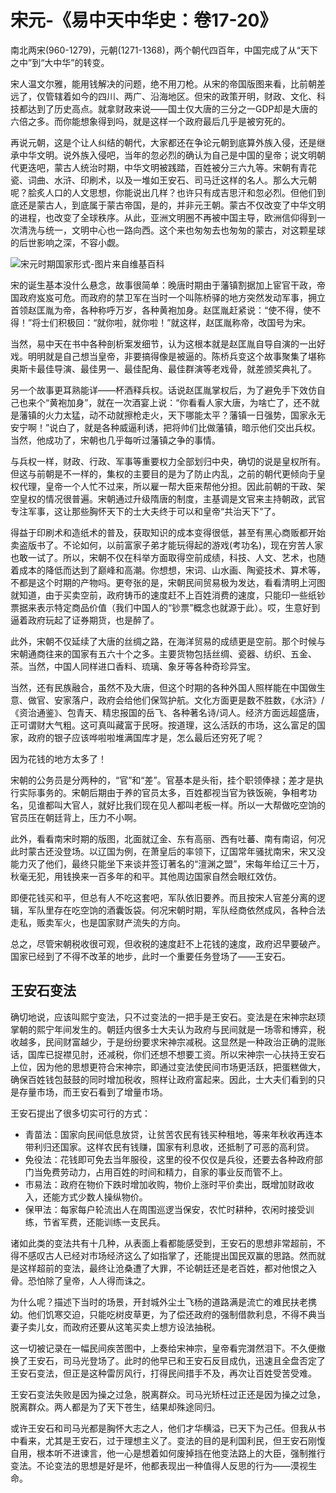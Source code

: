 # 宋元-《易中天中华史：卷17-20》

南北两宋(960-1279)，元朝(1271-1368)，两个朝代四百年，中国完成了从“天下之中”到“大中华”的转变。

宋人温文尔雅，能用钱解决的问题，绝不用刀枪。从宋的帝国版图来看，比前朝差远了，仅管辖着如今的四川、两广、沿海地区。但宋的政策开明，财政、文化、科技都达到了历史高点。就拿财政来说——国土仅大唐的三分之一GDP却是大唐的六倍之多。而你能想象得到吗，就是这样一个政府最后几乎是被穷死的。

再说元朝，这是个让人纠结的朝代，大家都还在争论元朝到底算外族入侵，还是继承中华文明。说外族入侵吧，当年的忽必烈的确认为自己是中国的皇帝；说文明朝代更迭吧，蒙古人统治时期，中华文明被践踏，百姓被分三六九等。宋朝有青花瓷、词曲、水浒、印刷术，以及一堆如王安石、司马迁这样的名人。那么大元朝呢？脍炙人口的人文思想，你能说出几样？也许只有成吉思汗和忽必烈。但他们到底还是蒙古人，到底属于蒙古帝国，是的，并非元王朝。蒙古不仅改变了中华文明的进程，也改变了全球秩序。从此，亚洲文明圈不再被中国主导，欧洲信仰得到一次清洗与统一，文明中心也一路向西。这个来也匆匆去也匆匆的蒙古，对这颗星球的后世影响之深，不容小觑。

![宋元时期国家形式-图片来自维基百科](https://i.loli.net/2019/07/23/5d364b4b8741a84435.png)

宋的诞生基本没什么悬念，故事很简单：晚唐时期由于藩镇割据加上宦官干政，帝国政府岌岌可危。而政府的禁卫军在当时一个叫陈桥驿的地方突然发动军事，拥立首领赵匡胤为帝，各种称呼万岁，各种黄袍加身。赵匡胤赶紧说：“使不得，使不得！”将士们积极回：“就你啦，就你啦！”就这样，赵匡胤称帝，改国号为宋。

当然，易中天在书中各种剖析案发细节，认为这根本就是赵匡胤自导自演的一出好戏。明明就是自己想当皇帝，非要搞得像是被逼的。陈桥兵变这个故事聚集了堪称奥斯卡最佳导演、最佳男一、最佳配角、最佳群演等老戏骨，就差颁奖典礼了。

另一个故事更耳熟能详——杯酒释兵权。话说赵匡胤掌权后，为了避免手下效仿自己也来个“黄袍加身”，就在一次酒宴上说：“你看看人家大唐，为啥亡了，还不就是藩镇的火力太猛，动不动就擦枪走火，天下哪能太平？藩镇一日强势，国家永无安宁啊！”说白了，就是各种威逼利诱，把将帅们比做藩镇，暗示他们交出兵权。当然，他成功了，宋朝也几乎每听过藩镇之争的事情。

与兵权一样，财政、行政、军事等重要权力全部划归中央，确切的说是皇权所有。但这与前朝是不一样的，集权的主要目的是为了防止内乱，之前的朝代更倾向于皇权代理，皇帝一个人忙不过来，所以雇一帮大臣来帮他分担。因此前朝的干政、架空皇权的情况很普遍。宋朝通过升级隋唐的制度，主基调是文官来主持朝政，武官专注军事，这让那些胸怀天下的士大夫终于可以和皇帝“共治天下”了。

得益于印刷术和造纸术的普及，获取知识的成本变得很低，甚至有黑心商贩都开始卖盗版书了。不论如何，以前富家子弟才能玩得起的游戏(考功名)，现在穷苦人家也敢一试了。所以，宋朝不仅在科举方面取得空前成绩，科技、人文、艺术，也随着成本的降低而达到了巅峰和高潮。你想想，宋词、山水画、陶瓷技术、算术等，不都是这个时期的产物吗。更夸张的是，宋朝民间贸易极为发达，看看清明上河图就知道，由于买卖空前，政府铸币的速度赶不上百姓消费的速度，只能印一些纸钞票据来表示特定商品价值（我们中国人的“钞票”概念也就源于此）。哎，生意好到逼着政府玩起了证券期货，也是醉了。

此外，宋朝不仅延续了大唐的丝绸之路，在海洋贸易的成绩更是空前。那个时候与宋朝通商往来的国家有五六十个之多。主要货物包括丝绸、瓷器、纺织、五金、茶。当然，中国人同样进口香料、琉璃、象牙等各种奇珍异宝。

当然，还有民族融合，虽然不及大唐，但这个时期的各种外国人照样能在中国做生意、做官、安家落户，政府会给他们保驾护航。文化方面更是数不胜数，《水浒》/《资治通鉴》、包青天、精忠报国的岳飞、各种著名诗/词人。经济方面远超盛唐，正可谓财大气粗。这可真叫藏富于民呀。按道理，这么活跃的市场，这么富足的国家，政府的银子应该哗啦啦堆满国库才是，怎么最后还穷死了呢？

因为花钱的地方太多了！

宋朝的公务员是分两种的，“官”和“差”。官基本是头衔，挂个职领俸禄；差才是执行实际事务的。宋朝后期由于养的官员太多，百姓都视当官为铁饭碗，争相考功名，见谁都叫大官人，就好比我们现在见人都叫老板一样。所以一大帮做吃空饷的官员压在朝廷背上，压力不小啊。

此外，看看南宋时期的版图，北面就辽金、东有高丽、西有吐蕃、南有南诏，何况此时蒙古还没登场。以辽国为例，在萧皇后的率领下，辽国常年骚扰南宋，宋又没能力灭了他们，最终只能坐下来谈并签订著名的“澶渊之盟”，宋每年给辽三十万，秋毫无犯，用钱换来一百多年的和平。其他周边国家自然会眼红效仿。

即便花钱买和平，但总有人不吃这套吧，军队依旧要养。而且按宋人官差分离的逻辑，军队里存在吃空饷的酒囊饭袋。何况宋朝时期，军队经商依然成风，各种合法走私，贩卖军火，也是国家财产流失的方向。

总之，尽管宋朝税收很可观，但收税的速度赶不上花钱的速度，政府迟早要破产。国家已经到了不得不改革的地步，此时一个重要任务登场了——王安石。

## 王安石变法

确切地说，应该叫熙宁变法，只不过变法的一把手是王安石。变法是在宋神宗赵顼掌朝的熙宁年间发生的。朝廷内很多士大夫认为政府与民间就是一场零和博弈，税收越多，民间财富越少，于是纷纷要求宋神宗减税。这显然是一种政治正确的混账话，国库已捉襟见肘，还减税，你们还想不想要工资。所以宋神宗一心扶持王安石上位，因为他的思想更符合宋神宗，即通过变法使民间市场更活跃，把蛋糕做大，确保百姓钱包鼓鼓的同时增加税收，照样让政府富起来。因此，士大夫们看到的只是存量市场，而王安石看到了增量市场。

王安石提出了很多切实可行的方式：
- 青苗法：国家向民间低息放贷，让贫苦农民有钱买种租地，等来年秋收再连本带利归还国家。这样农民有钱赚，国家有利息收，还抵制了可恶的高利贷。
- 免役法：花钱即可免去当年服役，这里的役不仅仅是兵役，还要去各种政府部门当免费劳动力，占用百姓的时间和精力，自家的事业反而管不上。
- 市易法：政府在物价下跌时增加收购，物价上涨时平价卖出，既增加财政收入，还能方式少数人操纵物价。
- 保甲法：每家每户轮流出人在周围巡逻当保安，农忙时耕种，农闲时接受训练，节省军费，还能训练一支民兵。

诸如此类的变法共有十几种，从表面上看都能感受到，王安石的思想非常超前，不得不感叹古人已经对市场经济这么了如指掌了，还能提出国民双赢的思路。然而就是这样超前的变法，最终让沧桑遭了大罪，不论朝廷还是老百姓，都对他恨之入骨。恐怕除了皇帝，人人得而诛之。

为什么呢？描述下当时的场景，开封城外尘土飞杨的道路满是流亡的难民扶老携幼。他们饥寒交迫，只能吃树皮草更，为了偿还政府的强制借款利息，不得不典当妻子卖儿女，而政府还要从这笔买卖上想方设法抽税。

这一切被记录在一幅民间疾苦图中，上奏给宋神宗，皇帝看完潸然泪下。不久便撤换了王安石，司马光登场了。此时的他早已和王安石反目成仇，迅速且全盘否定了王安石变法，但正是这种雷厉风行，打得民间措手不及，再次让百姓受苦受难。

王安石变法失败是因为操之过急，脱离群众。司马光矫枉过正还是因为操之过急，脱离群众。两人都是为了天下苍生，结果却殊途同归。

或许王安石和司马光都是胸怀大志之人，他们才华横溢，已天下为己任。但我从书中看来，尤其是王安石，过于理想主义了。变法的目的是利国利民，但王安石刚愎自用，根本听不进谏言，他一心是想着如何废掉挡在他变法路上的大臣，强制推行变法。不论变法的思想是好是坏，他都表现出一种值得人反思的行为——漠视生命。